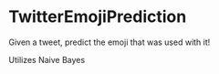 # TwitterEmojiPrediction
Given a tweet, predict the emoji that was used with it!

Utilizes Naive Bayes
